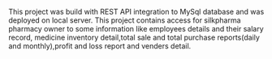 
This project was build with REST API integration to MySql database and was deployed on local server.
This project contains access for silkpharma pharmacy owner to some information like employees details and their salary record, medicine inventory detail,total sale and total purchase reports(daily and monthly),profit and loss report and venders detail.
